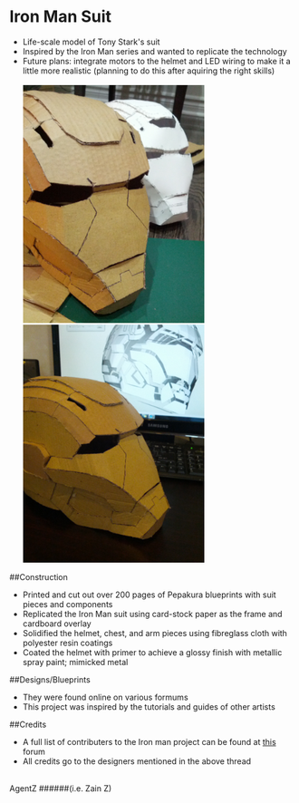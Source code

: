 # Iron Man Suit
- Life-scale model of Tony Stark's suit
- Inspired by the Iron Man series and wanted to replicate the technology
- Future plans: integrate motors to the helmet and LED wiring to make it a little more realistic (planning to do this after aquiring the right skills)<br><br>
<img src="https://github.com/agentzzk/ironManCostume/blob/master/project_pictures/helmet_comparison.jpg" 
alt="Helmet" width="320" height="420"/>
<img src="https://github.com/agentzzk/ironManCostume/blob/master/project_pictures/helmet_blueprint_vs_real.jpg" 
alt="Helmet" width="320" height="420"/>

##Construction
- Printed and cut out over 200 pages of Pepakura blueprints with suit pieces and components
- Replicated the Iron Man suit using card-stock paper as the frame and cardboard overlay
- Solidified the helmet, chest, and arm pieces using fibreglass cloth with polyester resin coatings
- Coated the helmet with primer to achieve a glossy finish with metallic spray paint; mimicked metal

##Designs/Blueprints
- They were found online on various formums
- This project was inspired by the tutorials and guides of other artists

##Credits
- A full list of contributers to the Iron man project can be found at [this](http://www.therpf.com/showthread.php?t=139470) forum
- All credits go to the designers mentioned in the above thread

<br>
AgentZ
######(i.e. Zain Z)
